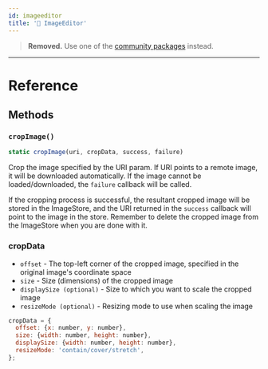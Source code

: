 ```yaml
---
id: imageeditor
title: '🚧 ImageEditor'
---
```


> **Removed.** Use one of the [community packages](https://reactnative.directory/?search=imageeditor) instead.

---

# Reference

## Methods

### `cropImage()`

```jsx
static cropImage(uri, cropData, success, failure)
```

Crop the image specified by the URI param. If URI points to a remote image, it will be downloaded automatically. If the image cannot be loaded/downloaded, the `failure` callback will be called.

If the cropping process is successful, the resultant cropped image will be stored in the ImageStore, and the URI returned in the `success` callback will point to the image in the store. Remember to delete the cropped image from the ImageStore when you are done with it.

### cropData

- `offset` - The top-left corner of the cropped image, specified in the original image's coordinate space
- `size` - Size (dimensions) of the cropped image
- `displaySize (optional)` - Size to which you want to scale the cropped image
- `resizeMode (optional)` - Resizing mode to use when scaling the image

```jsx
cropData = {
  offset: {x: number, y: number},
  size: {width: number, height: number},
  displaySize: {width: number, height: number},
  resizeMode: 'contain/cover/stretch',
};
```

